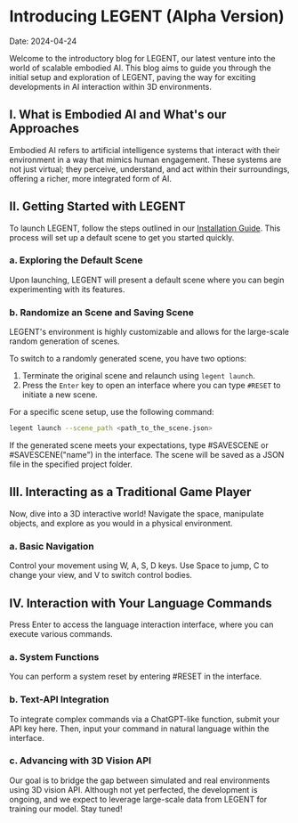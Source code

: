# Introducing LEGENT (Alpha Version)

Date: 2024-04-24

Welcome to the introductory blog for LEGENT, our latest venture into the world of scalable embodied AI. This blog aims to guide you through the initial setup and exploration of LEGENT, paving the way for exciting developments in AI interaction within 3D environments.

## I. What is Embodied AI and What's our Approaches

Embodied AI refers to artificial intelligence systems that interact with their environment in a way that mimics human engagement. These systems are not just virtual; they perceive, understand, and act within their surroundings, offering a richer, more integrated form of AI.


## II. Getting Started with LEGENT

To launch LEGENT, follow the steps outlined in our [Installation Guide](../../../documentation/getting_started/installation). This process will set up a default scene to get you started quickly.

### a. Exploring the Default Scene

Upon launching, LEGENT will present a default scene where you can begin experimenting with its features.


### b. Randomize an Scene and Saving Scene

LEGENT's environment is highly customizable and allows for the large-scale random generation of scenes. 

To switch to a randomly generated scene, you have two options:
1. Terminate the original scene and relaunch using `legent launch`.
2. Press the `Enter` key to open an interface where you can type `#RESET` to initiate a new scene.

For a specific scene setup, use the following command:
```bash
legent launch --scene_path <path_to_the_scene.json>
```

If the generated scene meets your expectations, type #SAVESCENE or #SAVESCENE("name") in the interface.
The scene will be saved as a JSON file in the specified project folder.




## III. Interacting as a Traditional Game Player
Now, dive into a 3D interactive world! Navigate the space, manipulate objects, and explore as you would in a physical environment.

### a. Basic Navigation
Control your movement using W, A, S, D keys. Use Space to jump, C to change your view, and V to switch control bodies.

## IV. Interaction with Your Language Commands
Press Enter to access the language interaction interface, where you can execute various commands.

### a. System Functions
You can perform a system reset by entering #RESET in the interface.

### b. Text-API Integration
To integrate complex commands via a ChatGPT-like function, submit your API key here. Then, input your command in natural language within the interface.

### c. Advancing with 3D Vision API
Our goal is to bridge the gap between simulated and real environments using 3D vision API. Although not yet perfected, the development is ongoing, and we expect to leverage large-scale data from LEGENT for training our model. Stay tuned!

